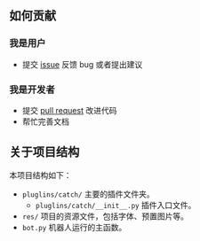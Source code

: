 ## 如何贡献

### 我是用户

- 提交 [issue](https://github.com/Passthem-desu/passthem-bot/issues) 反馈 bug 或者提出建议

### 我是开发者

- 提交 [pull request](https://github.com/Passthem-desu/passthem-bot/pulls) 改进代码
- 帮忙完善文档

## 关于项目结构

本项目结构如下：

- `pluglins/catch/` 主要的插件文件夹。
    - `pluglins/catch/__init__.py` 插件入口文件。
- `res/` 项目的资源文件，包括字体、预置图片等。
- `bot.py` 机器人运行的主函数。
